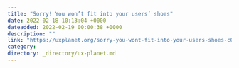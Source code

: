 ```yaml
---
title: "Sorry! You won’t fit into your users’ shoes"
date: 2022-02-18 10:13:04 +0000
dateadded: 2022-02-19 00:00:38 +0000
description: ""
link: "https://uxplanet.org/sorry-you-wont-fit-into-your-users-shoes-c0f321086e4d?source=rss----819cc2aaeee0---4"
category:
directory: _directory/ux-planet.md
---
```

